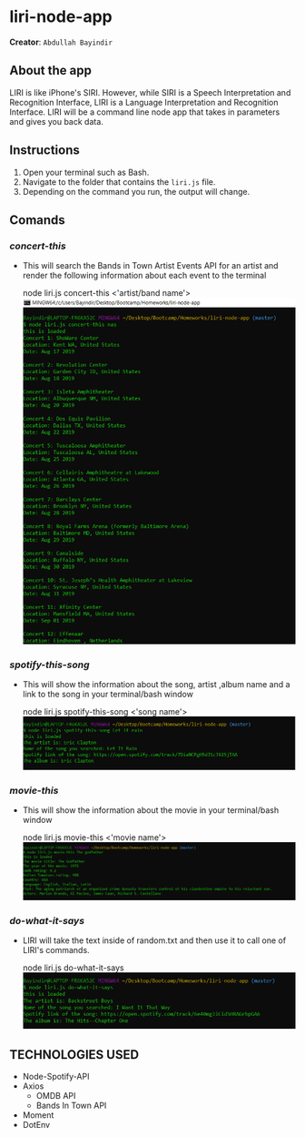 # liri-node-app

**Creator**: `Abdullah Bayindir`

## About the app
LIRI is like iPhone's SIRI. However, while SIRI is a Speech Interpretation and Recognition Interface, LIRI is a Language Interpretation and Recognition Interface. LIRI will be a command line node app that takes in parameters and gives you back data.

## Instructions  
1. Open your terminal such as Bash.  
2. Navigate to the folder that contains the `liri.js` file.   
3. Depending on the command you run, the output will change.     

## Comands

### *concert-this*
* This will search the Bands in Town Artist Events API for an artist and render the following information about each event to the terminal  

    node liri.js concert-this <'artist/band name'>  
![Screen Shot](/screenshots/concert-this.png)  

### *spotify-this-song*  
* This will show the information about the song, artist ,album name and a link to the song in your terminal/bash window  
 
    node liri.js spotify-this-song <'song name'>  
![Screen Shot](/screenshots/spotify-this-song.png)  
  
### *movie-this*  
* This will show the information about the movie in your terminal/bash window  

    node liri.js movie-this <'movie name'>  
![Screen Shot](/screenshots/moviethis.png)  

### *do-what-it-says*  
* LIRI will take the text inside of random.txt and then use it to call one of LIRI's commands.  

     node liri.js do-what-it-says  
![Screen Shot](/screenshots/dowhatitsays.png)  

## TECHNOLOGIES USED
* Node-Spotify-API
* Axios
    * OMDB API
    * Bands In Town API
* Moment
* DotEnv
